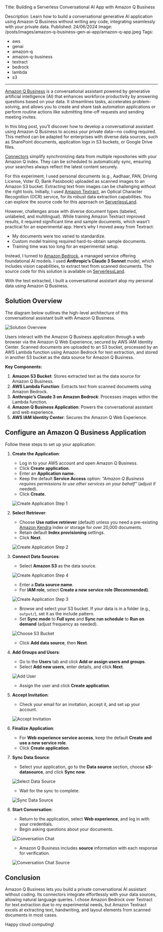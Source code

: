 Title: Building a Serverless Conversational AI App with Amazon Q Business

Description: Learn how to build a conversational generative AI application using Amazon Q Business without writing any code, integrating seamlessly with your private data.
Published: 24/06/2024
Image: /posts/images/amazon-q-business-gen-ai-app/amazon-q-app.jpeg
Tags:
  - aws
  - genai
  - amazon-q
  - amazon-q-business
  - textract
  - bedrock
  - lambda
  - s3
---

[Amazon Q Business](https://docs.aws.amazon.com/amazonq/latest/qbusiness-ug/what-is.html) is a conversational assistant powered by generative artificial intelligence (AI) that enhances workforce productivity by answering questions based on your data. It streamlines tasks, accelerates problem-solving, and allows you to create and share task automation applications or perform routine actions like submitting time-off requests and sending meeting invites.

In this blog post, you’ll discover how to develop a conversational assistant using Amazon Q Business to access your private data—no coding required. This method can be adapted for enterprises with diverse data sources, such as SharePoint documents, application logs in S3 buckets, or Google Drive files.

[Connectors](https://docs.aws.amazon.com/amazonq/latest/qbusiness-ug/connectors-list.html) simplify synchronizing data from multiple repositories with your Amazon Q index. They can be scheduled to automatically sync, ensuring your searches always reflect the latest content securely.

For this experiment, I used personal documents (e.g., Aadhaar, PAN, Driving License, Voter ID, Bank Passbook) uploaded as scanned images to an Amazon S3 bucket. Extracting text from images can be challenging without the right tools. Initially, I used [Amazon Textract](https://aws.amazon.com/textract/), an Optical Character Recognition (OCR) service, for its robust data extraction capabilities. You can explore the source code for this approach on [ServerlessLand](https://serverlessland.com/patterns/textract-lambda-cdk-dotnet).

However, challenges arose with diverse document types (labeled, unlabeled, and multilingual). While training Amazon Textract improved results, it required significant time and sample documents, which wasn’t practical for an experimental app. Here’s why I moved away from Textract:

- My documents were too varied to standardize.
- Custom model training required hard-to-obtain sample documents.
- Training time was too long for an experimental setup.

Instead, I turned to [Amazon Bedrock](https://aws.amazon.com/bedrock/), a managed service offering foundational AI models. I used **Anthropic’s Claude 3 Sonnet** model, which includes vision capabilities, to extract text from scanned documents. The source code for this solution is available on [ServerlessLand](https://serverlessland.com/patterns/bedrock-lambda-cdk-dotnet).

With the text extracted, I built a conversational assistant atop my personal data using Amazon Q Business.

## Solution Overview

The diagram below outlines the high-level architecture of this conversational assistant built with Amazon Q Business.

![Solution Overview](/posts/images/amazon-q-business-gen-ai-app/solution-overview.png)

Users interact with the Amazon Q Business application through a web browser via the Amazon Q Web Experience, secured by AWS IAM Identity Center. Scanned documents are uploaded to an S3 bucket, processed by an AWS Lambda function using Amazon Bedrock for text extraction, and stored in another S3 bucket as the data source for Amazon Q Business.

**Key Components:**

1. **Amazon S3 Bucket**: Stores extracted text as the data source for Amazon Q Business.
2. **AWS Lambda Function**: Extracts text from scanned documents using Amazon Bedrock.
3. **Anthropic’s Claude 3 on Amazon Bedrock**: Processes images within the Lambda function.
4. **Amazon Q Business Application**: Powers the conversational assistant and web experience.
5. **AWS IAM Identity Center**: Secures the Amazon Q Web Experience.

## Configure an Amazon Q Business Application

Follow these steps to set up your application:

1. **Create the Application**:
   - Log in to your AWS account and open Amazon Q Business.
   - Click **Create application**.
   - Enter an **Application name**.
   - Keep the default **Service Access** option: *“Amazon Q Business requires permissions to use other services on your behalf”* (adjust if needed).
   - Click **Create**.

   ![Create Application Step 1](/posts/images/amazon-q-business-gen-ai-app/create-app-step1.png)

2. **Select Retriever**:
   - Choose **Use native retriever** (default) unless you need a pre-existing [Amazon Kendra](https://aws.amazon.com/kendra/) index or storage for over 20,000 documents.
   - Retain default **Index provisioning** settings.
   - Click **Next**.

   ![Create Application Step 2](/posts/images/amazon-q-business-gen-ai-app/create-app-step2.png)

3. **Connect Data Sources**:
   - Select **Amazon S3** as the data source.

   ![Create Application Step 4](/posts/images/amazon-q-business-gen-ai-app/create-app-step4.png)

   - Enter a **Data source name**.
   - For **IAM role**, select **Create a new service role (Recommended)**.

   ![Create Application Step 3](/posts/images/amazon-q-business-gen-ai-app/create-app-step3.png)

   - Browse and select your S3 bucket. If your data is in a folder (e.g., `output/`), set it as the include pattern.
   - Set **Sync mode** to **Full sync** and **Sync run schedule** to **Run on demand** (adjust frequency as needed).

   ![Choose S3 Bucket](/posts/images/amazon-q-business-gen-ai-app/choose-s3-bucket.png)

   - Click **Add data source**, then **Next**.

4. **Add Groups and Users**:
   - Go to the **Users** tab and click **Add or assign users and groups**.
   - Select **Add new users**, enter details, and click **Next**.

   ![Add User](/posts/images/amazon-q-business-gen-ai-app/add-user.png)

   - Assign the user and click **Create application**.

5. **Accept Invitation**:
   - Check your email for an invitation, accept it, and set up your account.

   ![Accept Invitation](/posts/images/amazon-q-business-gen-ai-app/accept-invitation.png)

6. **Finalize Application**:
   - For **Web experience service access**, keep the default **Create and use a new service role**.
   - Click **Create application**.

7. **Sync Data Source**:
   - Select your application, go to the **Data source** section, choose **s3-datasource**, and click **Sync now**.

   ![Select Data Source](/posts/images/amazon-q-business-gen-ai-app/select-data-source.png)

   - Wait for the sync to complete.

   ![Sync Data Source](/posts/images/amazon-q-business-gen-ai-app/sync-data-source.png)

8. **Start Conversation**:
   - Return to the application, select **Web experience**, and log in with your credentials.
   - Begin asking questions about your documents.

   ![Conversation Chat](/posts/images/amazon-q-business-gen-ai-app/conversation-chat.png)

   - Amazon Q Business includes **source** information with each response for verification.

   ![Conversation Chat Source](/posts/images/amazon-q-business-gen-ai-app/conversation-chat-source.png)

## Conclusion

Amazon Q Business lets you build a private conversational AI assistant without coding. Its connectors integrate effortlessly with your data sources, allowing natural language queries. I chose Amazon Bedrock over Textract for text extraction due to my experimental needs, but Amazon Textract excels at extracting text, handwriting, and layout elements from scanned documents in most cases.

Happy cloud computing!